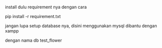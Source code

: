 install dulu requirement nya dengan cara

pip install -r requirement.txt

jangan lupa setup database nya, disini menggunakan mysql dibantu dengan xampp

dengan nama db test_flower